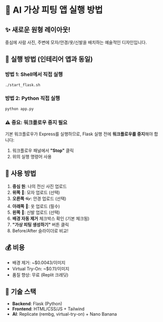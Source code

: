 # 🎨 AI 가상 피팅 앱 실행 방법

## ✨ 새로운 원형 레이아웃!

중심에 사람 사진, 주변에 모자/안경/옷/신발을 배치하는 예술적인 디자인입니다.

## 🚀 실행 방법 (인테리어 앱과 동일)

### 방법 1: Shell에서 직접 실행
```bash
./start_flask.sh
```

### 방법 2: Python 직접 실행
```bash
python app.py
```

### ⚠️ 중요: 워크플로우 중지 필요
기본 워크플로우가 Express를 실행하므로, Flask 실행 전에 **워크플로우를 중지**해야 합니다:
1. 워크플로우 패널에서 **"Stop"** 클릭
2. 위의 실행 명령어 사용

## 🎯 사용 방법

1. **중심 원**: 나의 전신 사진 업로드
2. **위쪽** 🎩: 모자 업로드 (선택)
3. **오른쪽** 👓: 안경 업로드 (선택)
4. **아래쪽** 👔: 옷 업로드 (필수)
5. **왼쪽** 👟: 신발 업로드 (선택)
6. **배경 자동 제거** 체크박스 확인 (기본 체크됨)
7. **"가상 피팅 생성하기"** 버튼 클릭
8. Before/After 슬라이더로 비교!

## 💰 비용

- 배경 제거: ~$0.0043/이미지
- Virtual Try-On: ~$0.11/이미지
- 품질 향상: 무료 (Replit 크레딧)

## 🔧 기술 스택

- **Backend**: Flask (Python)
- **Frontend**: HTML/CSS/JS + Tailwind
- **AI**: Replicate (rembg, virtual-try-on) + Nano Banana
